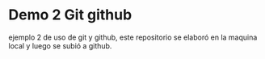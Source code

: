 # Demo 2 Git github

ejemplo 2 de uso de git y github, este repositorio se elaboró en la maquina local y luego se subió a github.
